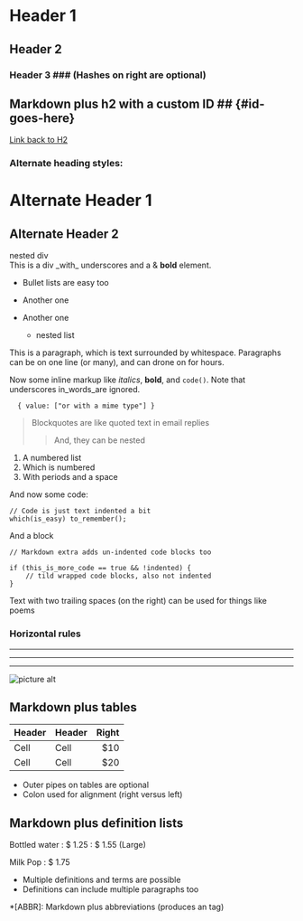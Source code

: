 # Header 1 #
## Header 2 ##
### Header 3 ###             (Hashes on right are optional)
## Markdown plus h2 with a custom ID ##   {#id-goes-here}
[Link back to H2](#id-goes-here)

### Alternate heading styles:
Alternate Header 1
==================
Alternate Header 2
------------------

<!-- html madness -->
<div class="custom-class" markdown="1">
  <div>
    nested div
  </div>
  <script type='text/x-koka'>
    function( x: int ) { return x*x; }
  </script>
  This is a div _with_ underscores
  and a & <b class="bold">bold</b> element.
  <style>
    body { font: "Consolas" }
  </style>
</div>

* Bullet lists are easy too
- Another one
+ Another one

    + nested list

This is a paragraph, which is text surrounded by
whitespace. Paragraphs can be on one
line (or many), and can drone on for hours.

Now some inline markup like _italics_,  **bold**,
and `code()`. Note that underscores
in_words_are ignored.

````application/json
  { value: ["or with a mime type"] }
````

> Blockquotes are like quoted text in email replies
>> And, they can be nested

1. A numbered list
2. Which is numbered
3. With periods and a space

And now some code:

    // Code is just text indented a bit
    which(is_easy) to_remember();

And a block

~~~
// Markdown extra adds un-indented code blocks too

if (this_is_more_code == true && !indented) {
    // tild wrapped code blocks, also not indented
}
~~~

Text with
two trailing spaces
(on the right)
can be used
for things like poems

### Horizontal rules

* * * *
****
--------------------------

![picture alt](/images/photo.jpeg "Title is optional")

## Markdown plus tables ##

| Header | Header | Right  |
| ------ | ------ | -----: |
|  Cell  |  Cell  |   $10  |
|  Cell  |  Cell  |   $20  |

* Outer pipes on tables are optional
* Colon used for alignment (right versus left)

## Markdown plus definition lists ##

Bottled water
: $ 1.25
: $ 1.55 (Large)

Milk
Pop
: $ 1.75

* Multiple definitions and terms are possible
* Definitions can include multiple paragraphs too

*[ABBR]: Markdown plus abbreviations (produces an <abbr> tag)